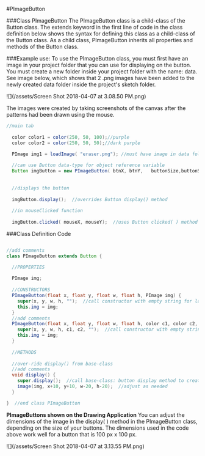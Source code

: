 #PImageButton

###Class PImageButton
The PImageButton class is a child-class of the Button class.  The extends keyword in the first line of code in the class definition below shows the syntax for defining this class as a child-class of the Button class.  As a child class, PImageButton inherits all properties and methods of the Button class.  

###Example use:
To use the PImageButton class, you must first have an image in your project folder that you can use for displaying on the button.  You must create a new folder inside your project folder with the name: data.  See image below, which shows that 2 .png images have been added to the newly created data folder inside the project's sketch folder.

![](/assets/Screen Shot 2018-04-07 at 3.08.50 PM.png)  

The images were created by taking screenshots of the canvas after the patterns had been drawn using the mouse.

```java
//main tab
 
  color color1 = color(250, 50, 100);//purple
  color color2 = color(250, 50, 50);//dark purple

  PImage img1 = loadImage( "eraser.png"); //must have image in data folder inside processing project
  
  //can use Button data-type for object reference variable 
  Button imgButton = new PImageButton( btnX, btnY,   buttonSize,buttonSize, color1 ,color2 ,  img1);
  
  
  //displays the button
  
  imgButton.display();  //overrides Button display() method
  
  //in mouseClicked function
  
  imgButton.clicked( mouseX, mouseY);  //uses Button clicked( ) method

```


###Class Definition Code

```java

//add comments
class PImageButton extends Button {

  //PROPERTIES
  
  PImage img;
  
  //CONSTRUCTORS
  PImageButton(float x, float y, float w, float h, PImage img) {
    super(x, y, w, h, "");  //call constructor with empty string for label
    this.img = img;
  }
  //add comments
  PImageButton(float x, float y, float w, float h, color c1, color c2, PImage img) {
    super(x, y, w, h, c1, c2, "");  //call constructor with empty string for label
    this.img = img;
  }
  
  //METHODS
  
  //over-ride display() from base-class
  //add comments
  void display() {
    super.display();  //call base-class: button display method to create background button
    image(img, x+10, y+10, w-20, h-20);  //adjust as needed
  }

}  //end class PImageButton

```
**PImageButtons shown on the Drawing Application**
You can adjust the dimensions of the image in the display( ) method in the PImageButton class, depending on the size of your buttons.  The dimensions used in the code above work well for a button that is 100 px x 100 px.

![](/assets/Screen Shot 2018-04-07 at 3.13.55 PM.png)